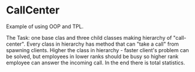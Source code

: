 # CallCenter

Example of using OOP and TPL.

The Task: one base clas and three child classes making hierarchy of "call-center". Every class in hierarchy has method that can "take a call" from spawning clients. Higher the class in hierarchy - faster client's problem can be solved, but employees in lower ranks should be busy so higher rank employee can answer the incoming call. In the end there is total statistics.
